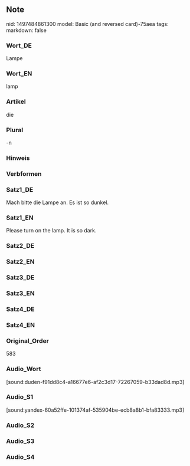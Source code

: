## Note
nid: 1497484861300
model: Basic (and reversed card)-75aea
tags: 
markdown: false

### Wort_DE
Lampe

### Wort_EN
lamp

### Artikel
die

### Plural
-n

### Hinweis


### Verbformen


### Satz1_DE
Mach bitte die Lampe an. Es ist so dunkel.

### Satz1_EN
Please turn on the lamp. It is so dark.

### Satz2_DE


### Satz2_EN


### Satz3_DE


### Satz3_EN


### Satz4_DE


### Satz4_EN


### Original_Order
583

### Audio_Wort
[sound:duden-f91dd8c4-a16677e6-af2c3d17-72267059-b33dad8d.mp3]

### Audio_S1
[sound:yandex-60a52ffe-101374af-535904be-ecb8a8b1-bfa83333.mp3]

### Audio_S2


### Audio_S3


### Audio_S4

